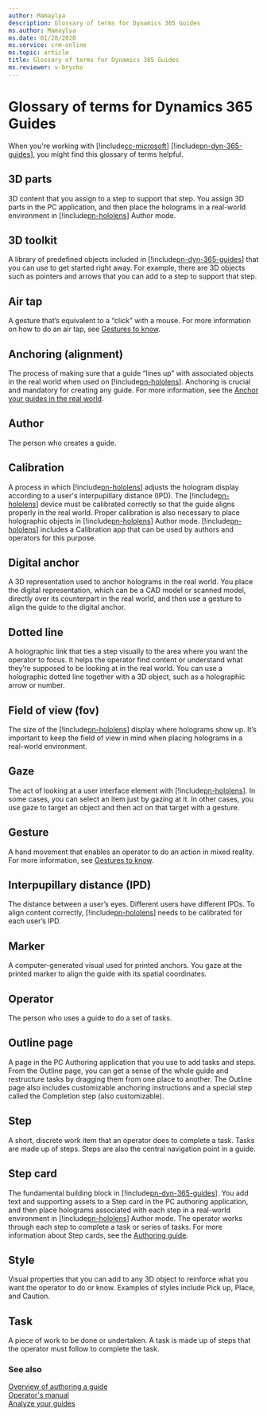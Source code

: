 ```yaml
---
author: Mamaylya
description: Glossary of terms for Dynamics 365 Guides
ms.author: Mamaylya
ms.date: 01/28/2020
ms.service: crm-online
ms.topic: article
title: Glossary of terms for Dynamics 365 Guides
ms.reviewer: v-brycho
---
```


# Glossary of terms for Dynamics 365 Guides

When you're working with [!include[cc-microsoft](../includes/cc-microsoft.md)] [!include[pn-dyn-365-guides](../includes/pn-dyn-365-guides.md)], you might find this glossary of terms helpful.

## 3D parts
3D content that you assign to a step to support that step. You assign 3D parts in the PC application, and then place the holograms in a real-world environment in [!include[pn-hololens](../includes/pn-hololens.md)] Author mode.

## 3D toolkit
A library of predefined objects included in [!include[pn-dyn-365-guides](../includes/pn-dyn-365-guides.md)] that you can use to get started right away. For example, there are 3D objects such as pointers and arrows that you can add to a step to support that step.

## Air tap
A gesture that’s equivalent to a “click” with a mouse. For more information on how to do an air tap, see [Gestures to know](authoring-gestures.md).

## Anchoring (alignment)
The process of making sure that a guide “lines up” with associated objects in the real world when used on [!include[pn-hololens](../includes/pn-hololens.md)]. Anchoring is crucial and mandatory for creating any guide. For more information, see the [Anchor your guides in the real world](anchor.md).

## Author
The person who creates a guide.

## Calibration
A process in which [!include[pn-hololens](../includes/pn-hololens.md)] adjusts the hologram display according to a user's interpupillary distance (IPD). The [!include[pn-hololens](../includes/pn-hololens.md)] device must be calibrated correctly so that the guide aligns properly in the real world. Proper calibration is also necessary to place holographic objects in [!include[pn-hololens](../includes/pn-hololens.md)] Author mode. [!include[pn-hololens](../includes/pn-hololens.md)] includes a Calibration app that can be used by authors and operators for this purpose. 

## Digital anchor
A 3D representation used to anchor holograms in the real world. You place the digital representation, which can be a CAD model or scanned model, directly over its counterpart in the real world, and then use a gesture to align the guide to the digital anchor.

## Dotted line
A holographic link that ties a step visually to the area where you want the operator to focus. It helps the operator find content or understand what they’re supposed to be looking at in the real world. You can use a holographic dotted line together with a 3D object, such as a holographic arrow or number. 

## Field of view (fov)
The size of the [!include[pn-hololens](../includes/pn-hololens.md)] display where holograms show up. It’s important to keep the field of view in mind when placing holograms in a real-world environment.

## Gaze
The act of looking at a user interface element with [!include[pn-hololens](../includes/pn-hololens.md)]. In some cases, you can select an item just by gazing at it. In other cases, you use gaze to target an object and then act on that target with a gesture.

## Gesture
A hand movement that enables an operator to do an action in mixed reality. For more information, see [Gestures to know](authoring-gestures.md).

## Interpupillary distance (IPD)
The distance between a user’s eyes. Different users have different IPDs. To align content correctly, [!include[pn-hololens](../includes/pn-hololens.md)] needs to be calibrated for each user’s IPD. 

## Marker
A computer-generated visual used for printed anchors. You gaze at the printed marker to align the guide with its spatial coordinates.

## Operator
The person who uses a guide to do a set of tasks. 

## Outline page
A page in the PC Authoring application that you use to add tasks and steps. From the Outline page, you can get a sense of the whole guide and restructure tasks by dragging them from one place to another. The Outline page also includes customizable anchoring instructions and a special step called the Completion step (also customizable).

## Step
A short, discrete work item that an operator does to complete a task. Tasks are made up of steps. Steps are also the central navigation point in a guide.

## Step card
The fundamental building block in [!include[pn-dyn-365-guides](../includes/pn-dyn-365-guides.md)]. You add text and supporting assets to a Step card in the PC authoring application, and then place holograms associated with each step in a real-world environment in [!include[pn-hololens](../includes/pn-hololens.md)] Author mode. The operator works through each step to complete a task or series of tasks. For more information about Step cards, see the [Authoring guide](pc-authoring.md).

## Style
Visual properties that you can add to any 3D object to reinforce what you want the operator to do or know. Examples of styles include Pick up, Place, and Caution.

## Task
A piece of work to be done or undertaken. A task is made up of steps that the operator must follow to complete the task. 



### See also

[Overview of authoring a guide](authoring-overview.md)<br>
[Operator's manual](operator-guide.md)<br>
[Analyze your guides](analytics-guide.md)
